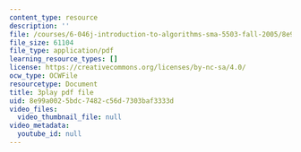 ```yaml
---
content_type: resource
description: ''
file: /courses/6-046j-introduction-to-algorithms-sma-5503-fall-2005/8e99a0025bdc7482c56d7303baf3333d_vgELyZ9LXX4.pdf
file_size: 61104
file_type: application/pdf
learning_resource_types: []
license: https://creativecommons.org/licenses/by-nc-sa/4.0/
ocw_type: OCWFile
resourcetype: Document
title: 3play pdf file
uid: 8e99a002-5bdc-7482-c56d-7303baf3333d
video_files:
  video_thumbnail_file: null
video_metadata:
  youtube_id: null
---
```

